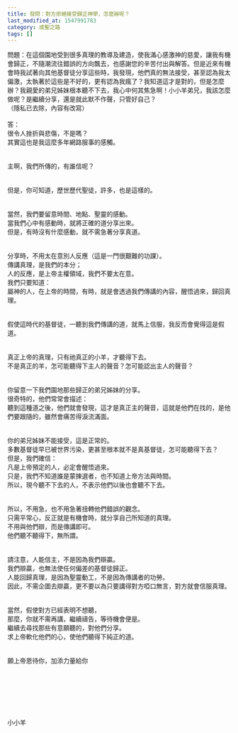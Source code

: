 ```yaml
---
title: 發問：對方拒絕接受歸正神學，怎麼辦呢？
last_modified_at: 1547991783
category: 成聖之路
tags: []
---
```


問題：在這個園地受到很多真理的教導及建造，使我滿心感激神的慈愛，讓我有機會歸正，不隨潮流往錯誤的方向飄去，也感謝您的辛苦付出與解答。但是近來有機會時我試著向其他基督徒分享這些時，我發現，他們真的無法接受，甚至認為我太偏激，太執著於這些是不好的，更有認為我瘋了？我知道這才是對的，但是怎麼辦？我親愛的弟兄姊妹根本聽不下去，我心中何其焦急啊！小小羊弟兄，我該怎麼做呢？是繼續分享，還是就此默不作聲，只管好自己？<br>（隱私已去除，內容有改寫）<br><br><!--more-->答：<br>很令人挫折與悲傷，不是嗎？<br>其實這也是我這麼多年網路服事的感觸。<br> <br><br>主啊，我們所傳的，有誰信呢？<br> <br><br>但是，你可知道，歷世歷代聖徒，許多，也是這樣的。<br> <br><br>當然，我們要留意時間、地點、聖靈的感動。<br>當我們心中有感動時，就將正確的道分享出來。<br>但是，有時沒有什麼感動，就不需急著分享真道。<br> <br><br>分享時，不用太在意別人反應（這是一門很艱難的功課）。<br>傳講真理，是我們的本分；<br>人的反應，是上帝主權領域，我們不要太在意。<br>我們只要知道：<br>屬神的人，在上帝的時間，有時，就是會透過我們傳講的內容，醒悟過來，歸回真理。<br> <br><br>假使這時代的基督徒，一聽到我們傳講的道，就馬上信服，我反而會覺得這是假道。<br> <br><br>真正上帝的真理，只有祂真正的小羊，才聽得下去。<br>不是真正的羊，怎可能聽得下主人的聲音？怎可能認出主人的聲音？<br> <br><br>你留意一下我們園地那些歸正的弟兄姊妹的分享。<br>很奇特的，他們常常會描述：<br>聽到這種道之後，他們就會發現，這才是真正主的聲音，這就是他們在找的，是他們要跟隨的，雖然會痛苦得淚流滿面。<br> <br><br>你的弟兄姊妹不能接受，這是正常的。<br>多數基督徒早已被世界污染，更甚至根本就不是真基督徒，怎可能聽得下去？<br>但是，我們確信：<br>凡是上帝預定的人，必定會醒悟過來。<br>只是，我們不知道誰是蒙揀選者，也不知道上帝方法與時間。<br>所以，現今聽不下去的人，不表示他們以後也會聽不下去。<br> <br><br>所以，不用急，也不用急著扭轉他們錯誤的觀念。<br>只需平常心，反正就是有機會時，就分享自己所知道的真理。<br>不用與他們辯，而是傳講即可。<br>他們聽不聽得下，無所謂。<br><br><br>請注意，人能信主，不是因為我們辯贏。<br>我們辯贏，也無法使任何偏差的基督徒歸正。<br>人能回歸真理，是因為聖靈動工，不是因為傳講者的功勞。<br>因此，不需企圖去辯贏，更不要以為只要講得對方啞口無言，對方就會信服真理。<br><br><br>當然，假使對方已經表明不想聽，<br>那麼，你就不需再講，繼續禱告，等待機會便是。<br>繼續去尋找那些有意願聽的，對他們分享。<br>求上帝軟化他們的心，使他們聽得下純正的道。<br> <br> <br>願上帝恩待你，加添力量給你<br><br><br><br><br><br><br><br>小小羊<br><br><br><br><br><br>
